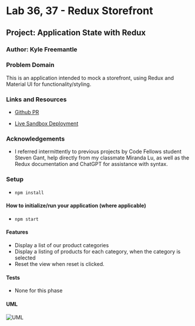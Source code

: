 # Lab 36, 37 - Redux Storefront

## Project: Application State with Redux

### Author: Kyle Freemantle

### Problem Domain  

This is an application intended to mock a storefront, using Redux and Material UI for functionality/styling.  

### Links and Resources

- [Github PR](https://github.com/kfreemantle/storefront/pull/1)

- [Live Sandbox Deployment](https://codesandbox.io/p/github/kfreemantle/storefront/main?layout=%257B%2522sidebarPanel%2522%253A%2522EXPLORER%2522%252C%2522rootPanelGroup%2522%253A%257B%2522direction%2522%253A%2522horizontal%2522%252C%2522type%2522%253A%2522PANEL_GROUP%2522%252C%2522id%2522%253A%2522ROOT_LAYOUT%2522%252C%2522panels%2522%253A%255B%257B%2522type%2522%253A%2522PANEL_GROUP%2522%252C%2522direction%2522%253A%2522vertical%2522%252C%2522id%2522%253A%2522EDITOR%2522%252C%2522panels%2522%253A%255B%257B%2522type%2522%253A%2522PANEL%2522%252C%2522panelType%2522%253A%2522TABS%2522%252C%2522id%2522%253A%2522clhzkdyb2000a2v6kv5oxpo21%2522%257D%255D%252C%2522sizes%2522%253A%255B100%255D%257D%252C%257B%2522type%2522%253A%2522PANEL_GROUP%2522%252C%2522direction%2522%253A%2522vertical%2522%252C%2522id%2522%253A%2522DEVTOOLS%2522%252C%2522panels%2522%253A%255B%257B%2522type%2522%253A%2522PANEL%2522%252C%2522panelType%2522%253A%2522TABS%2522%252C%2522id%2522%253A%2522clhzkdyb2000c2v6ko85nknl1%2522%257D%255D%252C%2522sizes%2522%253A%255B100%255D%257D%255D%252C%2522sizes%2522%253A%255B50%252C50%255D%257D%252C%2522tabbedPanels%2522%253A%257B%2522clhzkdyb2000a2v6kv5oxpo21%2522%253A%257B%2522tabs%2522%253A%255B%257B%2522id%2522%253A%2522clhzkdyb200092v6k2edquh62%2522%252C%2522mode%2522%253A%2522permanent%2522%252C%2522type%2522%253A%2522FILE%2522%252C%2522filepath%2522%253A%2522%252FREADME.md%2522%257D%255D%252C%2522id%2522%253A%2522clhzkdyb2000a2v6kv5oxpo21%2522%252C%2522activeTabId%2522%253A%2522clhzkdyb200092v6k2edquh62%2522%257D%252C%2522clhzkdyb2000c2v6ko85nknl1%2522%253A%257B%2522id%2522%253A%2522clhzkdyb2000c2v6ko85nknl1%2522%252C%2522activeTabId%2522%253A%2522clhzkepey00c22v6kjadi12ek%2522%252C%2522tabs%2522%253A%255B%257B%2522type%2522%253A%2522TASK_LOG%2522%252C%2522taskId%2522%253A%2522start%2522%252C%2522id%2522%253A%2522clhzkemvz00792v6kli1tx8la%2522%252C%2522mode%2522%253A%2522permanent%2522%257D%252C%257B%2522type%2522%253A%2522TASK_PORT%2522%252C%2522taskId%2522%253A%2522start%2522%252C%2522port%2522%253A3000%252C%2522id%2522%253A%2522clhzkepey00c22v6kjadi12ek%2522%252C%2522mode%2522%253A%2522permanent%2522%252C%2522path%2522%253A%2522%252F%2522%257D%255D%257D%257D%252C%2522showDevtools%2522%253Atrue%252C%2522showSidebar%2522%253Atrue%252C%2522sidebarPanelSize%2522%253A15%257D&workspaceId=216fda8a-8d62-444f-a078-a65ad2d4f213)

### Acknowledgements

- I referred intermittently to previous projects by Code Fellows student Steven Gant, help directly from my classmate Miranda Lu, as well as the Redux documentation and ChatGPT for assistance with syntax.

### Setup

- `npm install`

#### How to initialize/run your application (where applicable)

- `npm start`

#### Features

- Display a list of our product categories
- Display a listing of products for each category, when the category is selected
- Reset the view when reset is clicked.

#### Tests

- None for this phase


#### UML

![UML]('./public/lab36UML.png')
